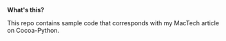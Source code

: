 **What's this?**

This repo contains sample code that corresponds with my MacTech article on Cocoa-Python.
